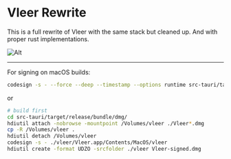 # Vleer Rewrite 

This is a full rewrite of Vleer with the same stack but cleaned up. And with proper rust implementations.

![Alt](https://repobeats.axiom.co/api/embed/476c97ad30ff96e3217cf756e84c292836b8f44e.svg "Repobeats analytics image")

***

For signing on macOS builds:
```zsh
codesign -s - --force --deep --timestamp --options runtime src-tauri/target/release/bundle/macos/Vleer.app
```
or
```zsh
# build first
cd src-tauri/target/release/bundle/dmg/
hdiutil attach -nobrowse -mountpoint /Volumes/vleer ./Vleer*.dmg
cp -R /Volumes/vleer .
hdiutil detach /Volumes/vleer
codesign -s - ./vleer/Vleer.app/Contents/MacOS/vleer
hdiutil create -format UDZO -srcfolder ./vleer Vleer-signed.dmg
```
